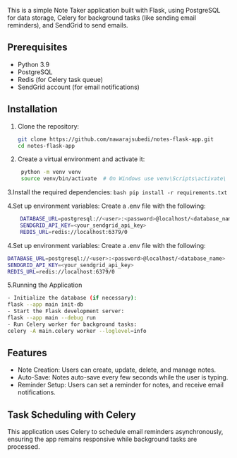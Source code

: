 This is a simple Note Taker application built with Flask, using PostgreSQL for data storage, Celery for background tasks (like sending email reminders), and SendGrid to send emails.

## Prerequisites

- Python 3.9
- PostgreSQL
- Redis (for Celery task queue)
- SendGrid account (for email notifications)

## Installation

1. Clone the repository:
   ```bash
   git clone https://github.com/nawarajsubedi/notes-flask-app.git
   cd notes-flask-app
   ```

2. Create a virtual environment and activate it:
    ```bash
     python -m venv venv
     source venv/bin/activate  # On Windows use venv\Scripts\activate\
    ```

3.Install the required dependencies:
    ```bash
    pip install -r requirements.txt
    ```

4.Set up environment variables: Create a .env file with the following:
  ```bash
      DATABASE_URL=postgresql://<user>:<password>@localhost/<database_name>
      SENDGRID_API_KEY=<your_sendgrid_api_key>
      REDIS_URL=redis://localhost:6379/0
  ```
4.Set up environment variables: Create a .env file with the following:
  ```bash
  DATABASE_URL=postgresql://<user>:<password>@localhost/<database_name>
  SENDGRID_API_KEY=<your_sendgrid_api_key>
  REDIS_URL=redis://localhost:6379/0
```
5.Running the Application
  ```bash
- Initialize the database (if necessary):
flask --app main init-db
- Start the Flask development server:
flask --app main --debug run
- Run Celery worker for background tasks:
celery -A main.celery worker --loglevel=info
```
## Features
- Note Creation: Users can create, update, delete, and manage notes.
- Auto-Save: Notes auto-save every few seconds while the user is typing.
- Reminder Setup: Users can set a reminder for notes, and receive email notifications.

## Task Scheduling with Celery
This application uses Celery to schedule email reminders asynchronously, ensuring the app remains responsive while background tasks are processed.

